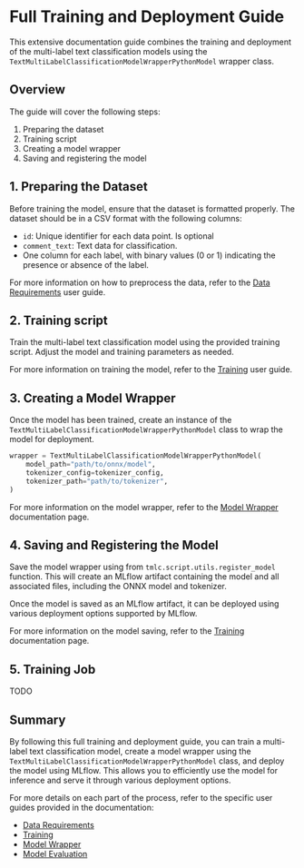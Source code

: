 # Full Training and Deployment Guide

This extensive documentation guide combines the training and deployment of the multi-label text classification models using the `TextMultiLabelClassificationModelWrapperPythonModel` wrapper class.

## Overview

The guide will cover the following steps:

1. Preparing the dataset
2. Training script
3. Creating a model wrapper
4. Saving and registering the model

## 1. Preparing the Dataset

Before training the model, ensure that the dataset is formatted properly. The dataset should be in a CSV format with the following columns:

- `id`: Unique identifier for each data point. Is optional
- `comment_text`: Text data for classification.
- One column for each label, with binary values (0 or 1) indicating the presence or absence of the label.

For more information on how to preprocess the data, refer to the [Data Requirements](dataset_requirements.md) user guide.

## 2. Training script

Train the multi-label text classification model using the provided training script. Adjust the model and training parameters as needed.

For more information on training the model, refer to the [Training](model_training.md) user guide.

## 3. Creating a Model Wrapper

Once the model has been trained, create an instance of the `TextMultiLabelClassificationModelWrapperPythonModel` class to wrap the model for deployment.

```python
wrapper = TextMultiLabelClassificationModelWrapperPythonModel(
    model_path="path/to/onnx/model",
    tokenizer_config=tokenizer_config,
    tokenizer_path="path/to/tokenizer",
)
```

For more information on the model wrapper, refer to the [Model Wrapper](model_wrapper.md) documentation page.

## 4. Saving and Registering the Model

Save the model wrapper using from `tmlc.script.utils.register_model` function. This will create an MLflow artifact containing the model and all associated files, including the ONNX model and tokenizer.

Once the model is saved as an MLflow artifact, it can be deployed using various deployment options supported by MLflow.

For more information on the model saving, refer to the [Training](model_training.md) documentation page.

## 5. Training Job
TODO

## Summary

By following this full training and deployment guide, you can train a multi-label text classification model, create a model wrapper using the `TextMultiLabelClassificationModelWrapperPythonModel` class, and deploy the model using MLflow. This allows you to efficiently use the model for inference and serve it through various deployment options.

For more details on each part of the process, refer to the specific user guides provided in the documentation:

- [Data Requirements](dataset_requirements.md)
- [Training](model_training.md)
- [Model Wrapper](model_wrapper.md)
- [Model Evaluation](model_evaluation.md)
